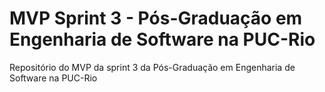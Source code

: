 # MVP Sprint 3 - Pós-Graduação em Engenharia de Software na PUC-Rio
Repositório do MVP da sprint 3 da Pós-Graduação em Engenharia de Software na PUC-Rio
